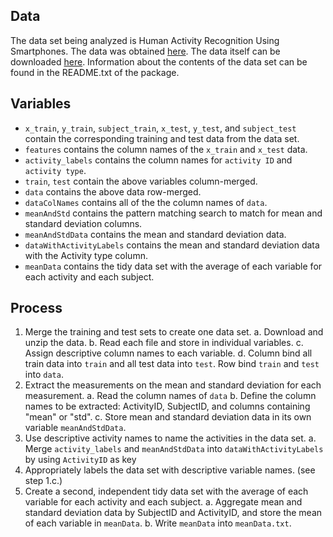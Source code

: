 ## Data
The data set being analyzed is Human Activity Recognition Using Smartphones.
The data was obtained [here](http://archive.ics.uci.edu/ml/datasets/Human+Activity+Recognition+Using+Smartphones).
The data itself can be downloaded [here](https://d396qusza40orc.cloudfront.net/getdata%2Fprojectfiles%2FUCI%20HAR%20Dataset.zip).
Information about the contents of the data set can be found in the README.txt of the package.

## Variables
* `x_train`, `y_train`, `subject_train`, `x_test`, `y_test`, and `subject_test` contain the corresponding training and test data from the data set. 
* `features` contains the column names of the `x_train` and `x_test` data.
* `activity_labels` contains the column names for `activity ID` and `activity type`.
* `train`, `test` contain the above variables column-merged.
* `data` contains the above data row-merged.
* `dataColNames` contains all of the the column names of `data`.
* `meanAndStd` contains the pattern matching search to match for mean and standard deviation columns.
* `meanAndStdData` contains the mean and standard deviation data.
* `dataWithActivityLabels` contains the mean and standard deviation data with the Activity type column.
* `meanData` contains the tidy data set with the average of each variable for each activity and each subject.

## Process
1. Merge the training and test sets to create one data set.
  a. Download and unzip the data.
  b. Read each file and store in individual variables.
  c. Assign descriptive column names to each variable.
  d. Column bind all train data into `train` and all test data into `test`. Row bind `train` and `test` into `data`.
2. Extract the measurements on the mean and standard deviation for each measurement.
  a. Read the column names of `data`
  b. Define the column names to be extracted: ActivityID, SubjectID, and columns containing "mean" or "std".
  c. Store mean and standard deviation data in its own variable `meanAndStdData`.
3. Use descriptive activity names to name the activities in the data set.
  a. Merge `activity_labels` and `meanAndStdData` into `dataWithActivityLabels` by using `ActivityID` as key
4. Appropriately labels the data set with descriptive variable names. (see step 1.c.)
5. Create a second, independent tidy data set with the average of each variable for each activity and each subject.
  a. Aggregate mean and standard deviation data by SubjectID and ActivityID, and store the mean of each variable in `meanData`. 
  b. Write `meanData` into `meanData.txt`.